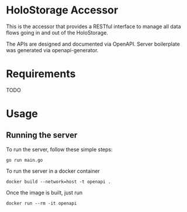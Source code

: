# HoloStorage Accessor
This is the accessor that provides a RESTful interface to manage all data flows going in and out of the HoloStorage.

The APIs are designed and documented via OpenAPI. Server boilerplate was generated via openapi-generator.

# Requirements
TODO

# Usage
## Running the server

To run the server, follow these simple steps:

```
go run main.go
```

To run the server in a docker container
```
docker build --network=host -t openapi .
```

Once the image is built, just run
```
docker run --rm -it openapi
```
